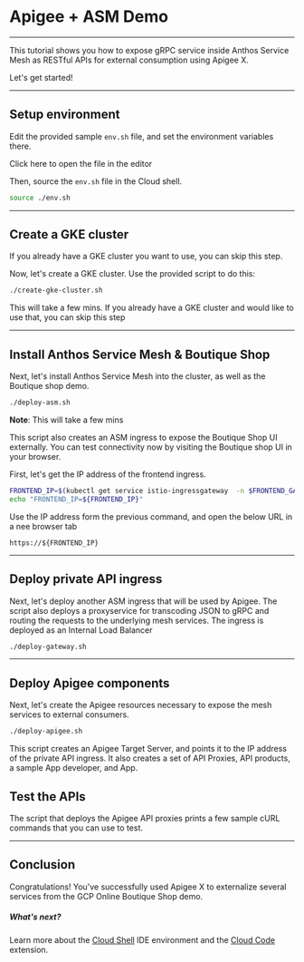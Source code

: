 # Apigee + ASM Demo

---
This tutorial shows you how to expose gRPC service inside Anthos Service Mesh as RESTful APIs for external consumption using Apigee X.

Let's get started!

---

## Setup environment

Edit the provided sample `env.sh` file, and set the environment variables there.

Click <walkthrough-editor-open-file filePath="env.sh">here</walkthrough-editor-open-file> to open the file in the editor

Then, source the `env.sh` file in the Cloud shell.

```sh
source ./env.sh
```

---

## Create a GKE cluster

If you already have a GKE cluster you want to use, you can skip this step.

Now, let's create a GKE cluster. Use the provided script to do this:

```sh
./create-gke-cluster.sh
```

<walkthrough-footnote>This will take a few mins. If you already have a GKE cluster and would like to use that, you can skip this step</walkthrough-footnote>

---

## Install Anthos Service Mesh & Boutique Shop

Next, let's install Anthos Service Mesh into the cluster, as well as the Boutique shop demo.

```sh
./deploy-asm.sh
```
**Note**: This will take a few mins

This script also creates an ASM ingress to expose the Boutique Shop UI externally. 
You can test connectivity now by visiting the Boutique shop UI in your browser.

First, let's get the IP address of the frontend ingress.

```sh
FRONTEND_IP=$(kubectl get service istio-ingressgateway  -n $FRONTEND_GATEWAY_NAMESPACE -o jsonpath='{.status.loadBalancer.ingress[0].ip}')
echo "FRONTEND_IP=${FRONTEND_IP}"
```

Use the IP address form the previous command, and open the below URL in a nee browser tab

```
https://${FRONTEND_IP}
```

--- 

## Deploy private API ingress

Next, let's deploy another ASM ingress that will be used by Apigee. The script also deploys a proxyservice for transcoding JSON to gRPC and routing the requests to the underlying mesh services. The ingress is deployed as an Internal Load Balancer

```sh
./deploy-gateway.sh
```

--- 

## Deploy Apigee components

Next, let's create the Apigee resources necessary to expose the mesh services to external consumers.

```sh
./deploy-apigee.sh
```

This script creates an Apigee Target Server, and points it to the IP address of the private API ingress.
It also creates a set of API Proxies, API products, a sample App developer, and App.


## Test the APIs 

The script that deploys the Apigee API proxies prints a few sample cURL commands that you can use to test.

---
## Conclusion

<walkthrough-conclusion-trophy></walkthrough-conclusion-trophy>

Congratulations! You've successfully used Apigee X to externalize several services from the GCP Online Boutique Shop demo.

<walkthrough-inline-feedback></walkthrough-inline-feedback>

##### What's next?

Learn more about the [Cloud Shell](https://cloud.google.com/shell) IDE environment and the [Cloud Code](https://cloud.google.com/code) extension.